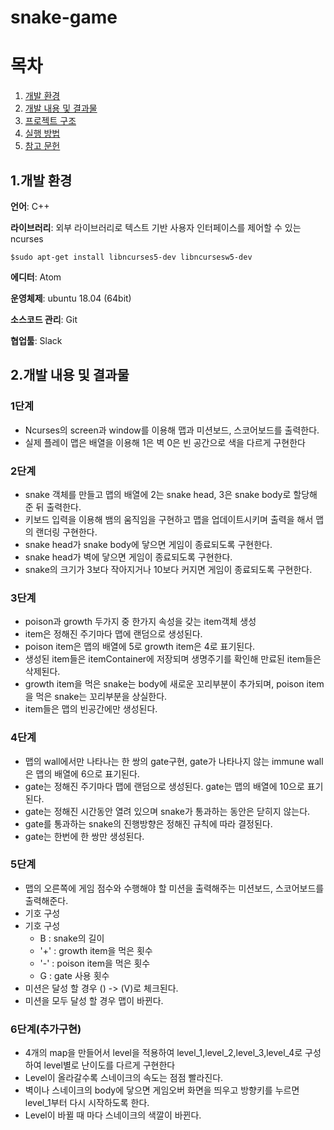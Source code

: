 # snake-game


# 목차
1. [개발&nbsp;환경](#1.개발-환경)
2. [개발&nbsp;내용&nbsp;및&nbsp;결과물](#2.개발-내용-및-결과물)
3. [프로젝트&nbsp;구조](#3.프로젝트-구조)
4. [실행 방법](#4.실행-방법)
5. [참고 문헌](#4.참고-문헌)



## 1.개발&nbsp;환경
**언어**: C++

**라이브러리**: 외부 라이브러리로 텍스트 기반 사용자 인터페이스를 제어할 수 있는 ncurses

```
$sudo apt-get install libncurses5-dev libncursesw5-dev 
```



**에디터**: Atom

**운영체제**: ubuntu 18.04 (64bit)

**소스코드 관리**: Git

**협업툴**: Slack


## 2.개발&nbsp;내용&nbsp;및&nbsp;결과물

### 1단계
- Ncurses의 screen과 window를 이용해 맵과 미션보드, 스코어보드를 출력한다.
- 실제 플레이 맵은 배열을 이용해 1은 벽 0은 빈 공간으로 색을 다르게 구현한다

### 2단계
- snake 객체를 만들고 맵의 배열에 2는 snake head, 3은 snake body로 할당해 준 뒤 출력한다.
- 키보드 입력을 이용해 뱀의 움직임을 구현하고 맵을 업데이트시키며 출력을 해서 맵의 랜더링 구현한다.
- snake head가 snake body에 닿으면 게임이 종료되도록 구현한다.
- snake head가 벽에 닿으면 게임이 종료되도록 구현한다.
- snake의 크기가 3보다 작아지거나 10보다 커지면 게임이 종료되도록 구현한다.

### 3단계
- poison과 growth 두가지 중 한가지 속성을 갖는 item객체 생성
- item은 정해진 주기마다 맵에 랜덤으로 생성된다.
- poison item은 맵의 배열에 5로 growth item은 4로 표기된다.
- 생성된 item들은 itemContainer에 저장되며 생명주기를 확인해 만료된 item들은 삭제된다.
- growth item을 먹은 snake는 body에 새로운 꼬리부분이 추가되며, poison item을 먹은 snake는 꼬리부분을 상실한다.
- item들은 맵의 빈공간에만 생성된다.

### 4단계
-	맵의 wall에서만 나타나는 한 쌍의 gate구현, gate가 나타나지 않는 immune wall은 맵의 배열에 6으로 표기된다.
-	gate는 정해진 주기마다 맵에 랜덤으로 생성된다. gate는 맵의 배열에 10으로 표기된다. 
-	gate는 정해진 시간동안 열려 있으며 snake가 통과하는 동안은 닫히지 않는다.
-	gate를 통과하는 snake의 진행방향은 정해진 규칙에 따라 결정된다.
-	gate는 한번에 한 쌍만 생성된다.

### 5단계
-	맵의 오른쪽에 게임 점수와 수행해야 할 미션을 출력해주는 미션보드, 스코어보드를 출력해준다.
-	기호 구성
- 기호 구성
  - B : snake의 길이
  - '+' : growth item을 먹은 횟수
  - '-' : poison item을 먹은 횟수
  - G : gate 사용 횟수
-	미션은 달성 할 경우 () -> (V)로 체크된다.
-	미션을 모두 달성 할 경우 맵이 바뀐다.

### 6단계(추가구현)
-	4개의 map을 만들어서 level을 적용하여 level_1,level_2,level_3,level_4로 구성하여 level별로 난이도를 다르게 구현한다
-	Level이 올라갈수록 스네이크의 속도는 점점 빨라진다.
-	벽이나 스네이크의 body에 닿으면 게임오버 화면을 띄우고 방향키를 누르면 level_1부터 다시 시작하도록 한다.
-	Level이 바뀔 때 마다 스네이크의 색깔이 바뀐다.





